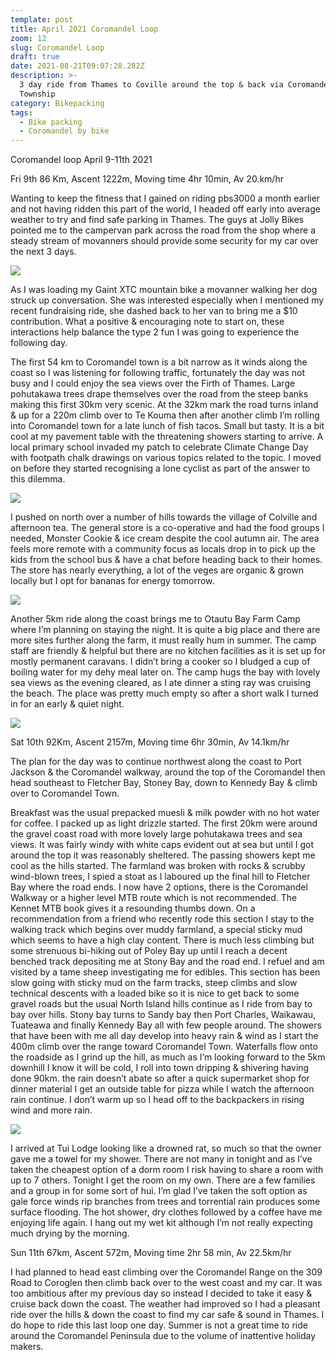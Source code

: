 ```yaml
---
template: post
title: April 2021 Coromandel Loop
zoom: 12
slug: Coromandel Loop
draft: true
date: 2021-08-21T09:07:28.282Z
description: >-
  3 day ride from Thames to Coville around the top & back via Coromandel
  Township
category: Bikepacking
tags:
  - Bike packing
  - Coromandel by bike
---
```

Coromandel loop April 9-11th 2021

Fri 9th 86 Km, Ascent 1222m, Moving time 4hr 10min, Av 20.km/hr

Wanting to keep the fitness that I gained on riding pbs3000 a month earlier and not having ridden this part of the world, I headed off early into average weather to try and find safe parking in Thames. The guys at Jolly Bikes pointed me to the campervan park across the road from the shop where a steady stream of movanners should provide some security for my car over the next 3 days.

![](/media/map.jpg)



As I was loading my Gaint XTC mountain bike a movanner walking her dog struck up conversation. She was interested especially when I mentioned my recent fundraising ride, she dashed back to her van to bring me a $10 contribution. What a positive & encouraging note to start on, these interactions help balance the type 2 fun I was going to experience the following day.

The first 54 km to Coromandel town is a bit narrow as it winds along the coast so I was listening for following traffic, fortunately the day was not busy and I could enjoy the sea views over the Firth of Thames. Large pohutakawa trees drape themselves over the road from the steep banks making this first 30km very scenic. At the 32km mark the road turns inland & up for a 220m climb over to Te Kouma then after another climb I’m rolling into Coromandel town for a late lunch of fish tacos. Small but tasty. It is a bit cool at my pavement table with the threatening showers starting to arrive.  A local primary school invaded my patch to celebrate Climate Change Day with footpath chalk drawings on various topics related to the topic. I moved on before they started recognising a lone cyclist as part of the answer to this dilemma.

![](/media/climate-change-day-2.jpg)



I pushed on north over a number of hills towards the village of Colville and afternoon tea. The general store is a co-operative and had the food groups I needed, Monster Cookie & ice cream despite the cool autumn air. The area feels more remote with a community focus as locals drop in to pick up the kids from the school bus & have a chat before heading back to their homes. The store has nearly everything, a lot of the veges are organic & grown locally but I opt for bananas for energy tomorrow.

![](/media/otautu-bay.jpg)



Another 5km ride along the coast brings me to Otautu Bay Farm Camp where I’m planning on staying the night. It is quite a big place and there are more sites further along the farm, it must really hum in summer. The camp staff are friendly & helpful but there are no kitchen facilities as it is set up for mostly permanent caravans.  I didn’t bring a cooker so I bludged a cup of boiling water for my dehy meal later on.  The camp hugs the bay with lovely sea views as the evening cleared, as I ate dinner a sting ray was cruising the beach.  The place was pretty much empty so after a short walk I turned in for an early & quiet night.

![](/media/camp.jpg)





Sat 10th 92Km, Ascent 2157m, Moving time 6hr 30min, Av 14.1km/hr

The plan for the day was to continue northwest along the coast to Port Jackson & the Coromandel walkway, around the top of the Coromandel then head southeast to Fletcher Bay, Stoney Bay, down to Kennedy Bay & climb over to Coromandel Town.

Breakfast was the usual prepacked muesli & milk powder with no hot water for coffee.  I packed up as light drizzle started.  The first 20km were around the gravel coast road with more lovely large pohutakawa trees and sea views. It was fairly windy with white caps evident out at sea but until I got around the top it was reasonably sheltered. The passing showers kept me cool as the hills started. The farmland was broken with rocks & scrubby wind-blown trees, I spied a stoat as I laboured up the final hill to Fletcher Bay where the road ends. I now have 2 options, there is the Coromandel Walkway or a higher level MTB route which is not recommended. The Kennet MTB book gives it a resounding thumbs down. On a recommendation from a friend who recently rode this section I stay to the walking track which begins over muddy farmland, a special sticky mud which seems to have a high clay content. There is much less climbing but some strenuous bi-hiking out of Poley Bay up until I reach a decent benched track depositing me at Stony Bay and the road end. I refuel and am visited by a tame sheep investigating me for edibles. This section has been slow going with sticky mud on the farm tracks, steep climbs and slow technical descents with a loaded bike so it is nice to get back to some gravel roads but the usual North Island hills continue as I ride from bay to bay over hills. Stony bay turns to Sandy bay then Port Charles, Waikawau, Tuateawa and finally Kennedy Bay all with few people around.  The showers that have been with me all day develop into heavy rain & wind as I start the 400m climb over the range toward Coromandel Town.  Waterfalls flow onto the roadside as I grind up the hill, as much as I’m looking forward to the 5km downhill I know it will be cold, I roll into town dripping & shivering having done 90km. the rain doesn’t abate so after a quick supermarket shop for dinner material I get an outside table for pizza while I watch the afternoon rain continue. I don’t warm up so I head off to the backpackers in rising wind and more rain.

![](/media/coromandel-town-wet.jpg)

 

I arrived at Tui Lodge looking like a drowned rat, so much so that the owner gave me a towel for my shower. There are not many in tonight and as I’ve taken the cheapest option of a dorm room I risk having to share a room with up to 7 others. Tonight I get the room on my own. There are a few families and a group in for some sort of hui. I’m glad I’ve taken the soft option as gale force winds rip branches from trees and torrential rain produces some surface flooding. The hot shower, dry clothes followed by a coffee have me enjoying life again. I hang out my wet kit although I’m not really expecting much drying by the morning. 

Sun 11th 67km, Ascent 572m, Moving time 2hr 58 min, Av 22.5km/hr

I had planned to head east climbing over the Coromandel Range on the 309 Road to Coroglen then climb back over to the west coast and my car. It was too ambitious after my previous day so instead I decided to take it easy & cruise back down the coast. The weather had improved so I had a pleasant ride over the hills & down the coast to find my car safe & sound in Thames. I do hope to ride this last loop one day. Summer is not a great time to ride around the Coromandel Peninsula due to the volume of inattentive holiday makers.
